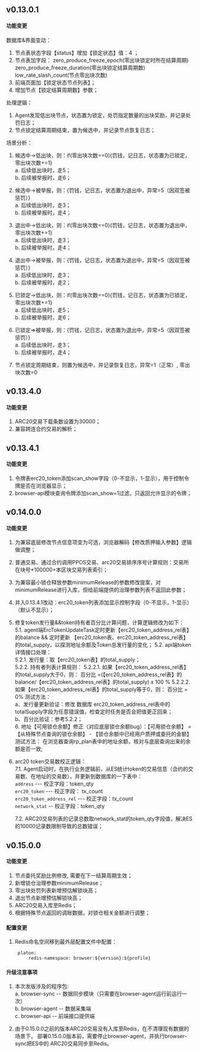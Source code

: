 ## v0.13.0.1
#### 功能变更
数据库&界面变动：  
1. 节点表状态字段【status】增加【锁定状态】值：4 ；
2. 节点表加字段：
    zero_produce_freeze_epoch(零出块锁定时所在结算周期)
    zero_produce_freeze_duration(零出块锁定结算周期数)
    low_rate_slash_count(节点零出块次数)
3. 前端页面加【锁定状态节点列表】；
4. 增加节点【锁定结算周期数】参数；

处理逻辑：  
1. Agent发现低出块节点，状态置为锁定，处罚指定数量的出块奖励，并记录处罚日志；
2. 节点锁定结算周期结束，置为候选中，并记录节点恢复日志；

场景分析：
1. 候选中->低出块，则：if(零出块次数==0){罚钱，记日志，状态置为已锁定，零出块次数+=1}  
    a. 后续低出块时，走5；  
    b. 后续被举报时，走6；  
2. 候选中->被举报，则：{罚钱，记日志，状态置为退出中，异常=5（因双签被惩罚）}  
    a. 后续低出块时，走3；  
    b. 后续被举报时，走4；  
3. 退出中->低出块，则：if(零出块次数==0){罚钱，记日志，状态置为退出中，零出块次数+=1}  
    a. 后续低出块时，走3；  
    b. 后续被举报时，走4；  
4. 退出中->被举报，则：{罚钱，记日志，状态置为退出中，异常=5（因双签被惩罚）}  
    a. 后续低出块时，走3；  
    b. 后续被举报时，走2；  
5. 已锁定->低出块，则：if(零出块次数==0){罚钱，记日志，状态置为已锁定，零出块次数+=1}  
    a. 后续低出块时，走5；  
    b. 后续被举报时，走6；  
6. 已锁定=>被举报，则：{罚钱，记日志，状态置为退出中，异常=5（因双签被惩罚）}  
    a. 后续低出块时，走3；  
    b. 后续被举报时，走4；  
    
7. 节点锁定周期结束，则置为候选中，并记录恢复日志，异常=1（正常）, 零出块次数=0

## v0.13.4.0
#### 功能变更
1. ARC20交易下载条数设置为30000；
2. 兼容跨连合约交易的解析；

## v0.13.4.1
#### 功能变更
1. 令牌表erc20_token添加scan_show字段（0-不显示，1-显示），用于控制令牌是否在浏览器显示；
2. browser-api模块查询令牌添加scan_show=1过滤，只返回允许显示的令牌；

## v0.14.0.0
#### 功能变更
1. 为兼容底层修改节点信息项变为可选，浏览器解码【修改质押输入参数】逻辑做调整；  
2. 普通交易、通过合约调用PPOS交易、arc20交易排序序号计算规则：交易所在块号*100000+本区块交易列表索引；  
3. 为兼容最小锁仓释放参数minimumRelease的参数修改提案，对minimumRelease进行入库，但给前端提供的治理参数列表不返回此参数；  
4. 并入0.13.4.1改动：erc20_token列表添加显示控制字段（0-不显示，1-显示）（默认不显示）；  
5. 修复token发行量&&token持有者百分比计算问题，计算逻辑修改为如下：  
    5.1. agent端ErcTokenUpdateTask定时更新【erc20_token_address_rel表】的balance && 定时更新 【erc20_token表、erc20_token_address_rel表】的total_supply，以探测地址余额及Token总发行量的变化； 
    5.2. api端token详情接口处理：  
        5.2.1. 发行量：取【erc20_token表】的total_supply；    
        5.2.2. 持有者列表计算规则：
        5.2.2.1. 如果【erc20_token_address_rel表】的total_supply大于0，则： 百分比 =(【erc20_token_address_rel表】的balance/【erc20_token_address_rel表】的total_supply) x 100 %
        5.2.2.2. 如果【erc20_token_address_rel表】的total_supply等于0，则： 百分比 = 0%
        测试方法：  
        a、发行量更新验证：修改 数据库 erc20_token_address_rel表中的 totalSupply字段为任意错误值，检查定时任务是否会把值更正回来；  
        b、百分比验证：参考5.2.2；  
    6. 地址【可用锁仓余额】修正（对应底层锁仓余额bug）：【可用锁仓余额】 = 【从特殊节点查询的锁仓余额】 - 【锁仓余额中已经用户质押或委托的金额】  
    测试方法： 在浏览器查询rp_plan表中的地址余额，核对与底层查询出来的余额是否一致;  
7. arc20 token交易数校正逻辑：  
    7.1. Agent启动时，在执行业务逻辑前，从ES统计token的交易信息（合约的交易数、在地址的交易数），并更新到数据库的一下表中：  
        `address`      ---   校正字段：token_qty  
        `erc20_token`  --- 校正字段： tx_count  
        `erc20_token_address_rel`  --- 校正字段：tx_count  
        `network_stat`   -- 校正字段：token_qty  

    7.2. ARC20交易列表的记录总数取network_stat的token_qty字段值，解决ES的10000记录数限制导致的总数错误；  

## v0.15.0.0
#### 功能变更
1. 节点委托奖励比例修改, 需要在下一结算周期生效；
2. 新增锁仓治理参数minimumRelease；
3. 零出块处罚列表新增预估解锁块高；
4. 退出节点新增预估解锁块高；
5. ARC20交易入库至Redis； 
6. 根据特殊节点返回的调账数据，对锁仓相关金额进行调整；

#### 配置变更
1. Redis命名空间移到最外层配置文件中配置：
   ```
    platon:
        redis-namespace: browser:${version}:${profile}
   ```

#### 升级注意事项
1. 本次发版涉及的程序包:  
   a. browser-sync  -- 数据同步模块（只需要在browser-agent运行前运行一次）  
   b. browser-agent -- 数据采集端  
   c. browser-api   -- 前端接口提供端  
   
2. 由于0.15.0.0之前的版本ARC20交易没有入库至Redis，在不清理现有数据的场景下，
   部署0.15.0.0版本前，需要停止browser-agent，并执行browser-sync把ES中的
   ARC20交易同步至Redis。
   